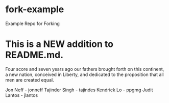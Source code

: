 # fork-example
Example Repo for Forking

#  This is a NEW addition to README.md.  
Four score and seven years ago our fathers brought forth on this continent, a new nation, conceived in Liberty, and dedicated to the proposition that all men are created equal. 

Jon Neff - jonneff
Tajinder Singh - tajindes
Kendrick Lo - ppgmg
Judit Lantos - jlantos